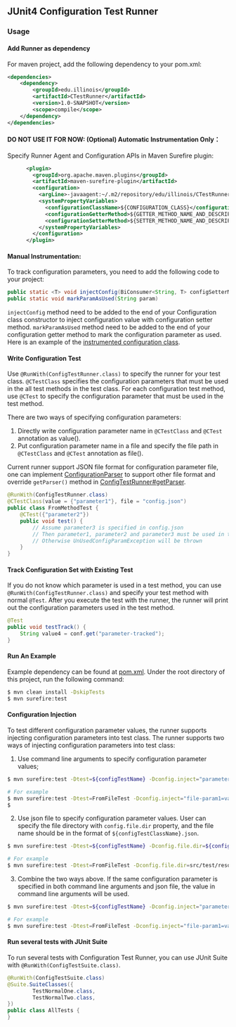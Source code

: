 ## JUnit4 Configuration Test Runner

### Usage

#### Add Runner as dependency 
For maven project, add the following dependency to your pom.xml:
```xml
<dependencies>
    <dependency>
        <groupId>edu.illinois</groupId>
        <artifactId>CTestRunner</artifactId>
        <version>1.0-SNAPSHOT</version>
        <scope>compile</scope>
    </dependency>
</dependencies>
```

#### DO NOT USE IT FOR NOW: (Optional) Automatic Instrumentation Only：
Specify Runner Agent and Configuration APIs in Maven Surefire plugin:
```xml
      <plugin>
        <groupId>org.apache.maven.plugins</groupId>
        <artifactId>maven-surefire-plugin</artifactId>
        <configuration>
          <argLine>-javaagent:~/.m2/repository/edu/illinois/CTestRunner/1.0-SNAPSHOT/CTestRunner-1.0-SNAPSHOT.jar</argLine>
          <systemPropertyVariables>
            <configurationClassName>${CONFIGURATION_CLASS}</configurationClassName>
            <configurationGetterMethod>${GETTER_METHOD_NAME_AND_DESCRIPTOR}</configurationGetterMethod>
            <configurationSetterMethod>${SETTER_METHOD_NAME_AND_DESCRIPTOR}</configurationSetterMethod>
          </systemPropertyVariables>
        </configuration>
      </plugin>
```

#### Manual Instrumentation:
To track configuration parameters, you need to add the following code to your project:
```java
public static <T> void injectConfig(BiConsumer<String, T> configSetterMethod) throws IOException
public static void markParamAsUsed(String param)
```
`injectConfig` method need to be added to the end of your Configuration class constructor to inject configuration value 
with configuration setter method. `markParamAsUsed` method need to be added to the end of your configuration getter method
to mark the configuration parameter as used.
Here is an example of the [instrumented configuration class](src/test/java/Configuration.java).

#### Write Configuration Test
Use `@RunWith(ConfigTestRunner.class)` to specify the runner for your test class.
`@CTestClass` specifies the configuration parameters that must be used in the all test methods in the test class.
For each configuration test method, use `@CTest` to specify the configuration parameter that must be used in the test method.

There are two ways of specifying configuration parameters:
1. Directly write configuration parameter name in `@CTestClass` and `@CTest` annotation as value().
2. Put configuration parameter name in a file and specify the file path in `@CTestClass` and `@CTest` annotation as file().

Current runner support JSON file format for configuration parameter file, 
one can implement [ConfigurationParser](src/main/java/edu/illinois/parser/ConfigurationParser.java) to support 
other file format and override `getParser()` method in [ConfigTestRunner#getParser](src/main/java/edu/illinois/ConfigTestRunner.java).

```java
@RunWith(ConfigTestRunner.class)
@CTestClass(value = {"parameter1"}, file = "config.json")
public class FromMethodTest {
    @CTest({"parameter2"})
    public void test() {
        // Assume parameter3 is specified in config.json
        // Then parameter1, parameter2 and parameter3 must be used in this test method
        // Otherwise UnUsedConfigParamException will be thrown
    }
}
```

#### Track Configuration Set with Existing Test
If you do not know which parameter is used in a test method, you can use `@RunWith(ConfigTestRunner.class)` and specify
your test method with normal `@Test`.
After you execute the test with the runner, the runner will print out the configuration parameters used in the test method.
```java
@Test
public void testTrack() {
    String value4 = conf.get("parameter-tracked");
}
```

#### Run An Example
Example dependency can be found at [pom.xml](pom.xml).
Under the root directory of this project, run the following command:
```bash
$ mvn clean install -DskipTests
$ mvn surefire:test
```


#### Configuration Injection
To test different configuration parameter values, the runner supports injecting configuration parameters into test class.
The runner supports two ways of injecting configuration parameters into test class:
1. Use command line arguments to specify configuration parameter values;
```bash
$ mvn surefire:test -Dtest=${configTestName} -Dconfig.inject="parameter1=value1,parameter2=value2..."

# For example
$ mvn surefire:test -Dtest=FromFileTest -Dconfig.inject="file-param1=value1,file-param2=value2"
$ 
```

2. Use json file to specify configuration parameter values. User can specify the file directory with `config.file.dir` property, and the file name should be in the format of `${configTestClassName}.json`.
```bash
$ mvn surefire:test -Dtest=${configTestName} -Dconfig.file.dir=${configFileDir}

# For example
$ mvn surefire:test -Dtest=FromFileTest -Dconfig.file.dir=src/test/resources
```

3. Combine the two ways above. If the same configuration parameter is specified in both command line arguments and json file, the value in command line arguments will be used.
```bash
$ mvn surefire:test -Dtest=${configTestName} -Dconfig.inject="parameter1=value1,parameter2=value2..." -Dconfig.file.dir=${configFileDir}

# For example
$ mvn surefire:test -Dtest=FromFileTest -Dconfig.inject="file-param1=value1,file-param2=value2" -Dconfig.file.dir=src/test/resources
```

#### Run several tests with JUnit Suite
To run several tests with Configuration Test Runner, you can use JUnit Suite with `@RunWith(ConfigTestSuite.class)`.
```java
@RunWith(ConfigTestSuite.class)
@Suite.SuiteClasses({
        TestNormalOne.class,        
        TestNormalTwo.class,
})
public class AllTests {
}
```
